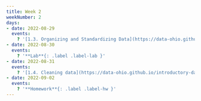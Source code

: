 ```yaml
---
title: Week 2
weekNumber: 2
days:
- date: 2022-08-29
  events:
    ? '[1.3. Organizing and Standardizing Data](https://data-ohio.github.io/introductory-data-science/1/3/1_3_organize_data.html)'
- date: 2022-08-30
  events:
    ? '**Lab**{: .label .label-lab }'
- date: 2022-08-31
  events:
    ? '[1.4. Cleaning data](https://data-ohio.github.io/introductory-data-science/1/4/1_4_clean_data.html)'
- date: 2022-09-02
  events:
    ? '**Homework**{: .label .label-hw }'
---
```

